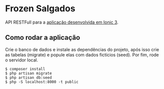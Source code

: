 # Frozen Salgados

API RESTFull para a [aplicação desenvolvida em Ionic 3][1].

## Como rodar a aplicação

Crie o banco de dados e instale as dependências do projeto, após isso crie as tabelas (migrate) e popule elas com dados fictícios (seed).
Por fim, rode o servidor local.

```
$ composer install
$ php artisan migrate
$ php artisan db:seed
$ php -S localhost:8000 -t public
```


[1]: https://github.com/EduardoUmpierre/frozensalgados